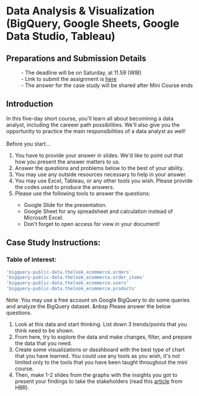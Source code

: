 # Data Analysis & Visualization (BigQuery, Google Sheets, Google Data Studio, Tableau)

## Preparations and Submission Details
<dl>
  <dd>- The deadline will be on Saturday, at 11.59 (WIB)</dd>
  <dd>- Link to submit the assignment is <a href="https://forms.gle/9XKmpe7FB93AMTT36">here</a></dd>
  <dd>- The answer for the case study will be shared after Mini Course ends</dd>
</dl>

## Introduction
In this five-day short course, you'll learn all about becominng a data analyst, including the careeer path possibilities. We'll also give you the opportunity to practice the main responsibilities of a data analyst as well!
<br></br>
Before you start...
<ol>
  <li>You have to provide your answer in slides. We'd like to point out that how you present the answer matters to us.</li>
  <li>Answer the questions and problems below to the best of your ability.</li>
  <li>You may use any outside resources necessary to help in your answer.</li>
  <li>You may use Excel, Tableau, or any other tools you wish. Please provide the codes used to produce the answers.</li>
  <li>Please use the following tools to answer the questions:</li>
    <ul>
      <li>Google Slide for the presentation.</li>
      <li>Google Sheet for any spreadsheet and calculation instead of Microsoft Excel.</li>
      <li>Don't forget to open access for view in your document!</li>
    </ul>
</ol>

## Case Study Instructions:
### Table of interest:
```bash
'bigquery-public-data.thelook_ecommerce.orders'
'bigquery-public-data.thelook_ecommerce.order_items'
'bigquery-public-data.thelook_ecommerce.users'
'bigquery-public-data.thelook_ecommerce.products'
```
Note: You may use a free account on Google BigQuery to do some queries and analyze the BigQuery dataset.
&nbsp
Please answer the below questions.
<ol>
  <li>Look at this data and start thinking. List down 3 trends/points that you think need to be shown.</li>
  <li>From here, try to explore the data and make changes, filter, and prepare the data that you need.</li>
  <li>Create some visualizations or dasshboard with the best type of chart that you have learned. You could use any tools as you wish, it's not limited only to the tools that you have been taught throughout the mini course.</li>
  <li>Then, make 1-2 slides from the graphs with the insights you got to present your findings to take the stakeholders (read this <a href="https://hbr.org/2020/02/present-your-data-like-a-pro">article</a> from HBR).</li>
</ol>
